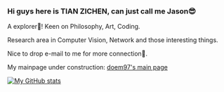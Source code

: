 ### Hi guys here is TIAN ZICHEN, can just call me Jason😎
A explorer👀! Keen on Philosophy, Art, Coding.

Research area in Computer Vision, Network and those interesting things.

Nice to drop e-mail to me for more connection🎨.

My mainpage under construction: [doem97's main page](https://doem97.github.io/)

[![My GitHub stats](https://github-readme-stats.vercel.app/api?username=anuraghazra)](https://github.com/anuraghazra/github-readme-stats)
